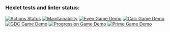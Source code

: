 ### Hexlet tests and linter status:
[![Actions Status](https://github.com/IgorLebedev/frontend-project-44/workflows/hexlet-check/badge.svg)](https://github.com/IgorLebedev/frontend-project-44/actions)
[![Maintainability](https://api.codeclimate.com/v1/badges/186253d14383626f4aa8/maintainability)](https://codeclimate.com/github/IgorLebedev/frontend-project-44/maintainability)
[![Even Game Demo](https://asciinema.org/a/2UHvxcXC0qZ9CEG06FuRzFf8p.svg)](https://asciinema.org/a/2UHvxcXC0qZ9CEG06FuRzFf8p)
[![Calc Game Demo](https://asciinema.org/a/b5Sl3hsO5IegvU2wMBVCTxLyD.svg)](https://asciinema.org/a/b5Sl3hsO5IegvU2wMBVCTxLyD)
[![GDC Game Demo](https://asciinema.org/a/Oyp28NlYL6HxzfxOFvkOmZvLH.svg)](https://asciinema.org/a/Oyp28NlYL6HxzfxOFvkOmZvLH)
[![Progression Game Demo](https://asciinema.org/a/vFkBXFrLnzFoo6WcMZOQIIKvA.svg)](https://asciinema.org/a/vFkBXFrLnzFoo6WcMZOQIIKvA)
[![Prime Game Demo](https://asciinema.org/a/QgwT6watOjI5oStjfHPWr1Qkl.svg)](https://asciinema.org/a/QgwT6watOjI5oStjfHPWr1Qkl)